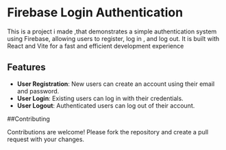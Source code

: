 # Firebase Login Authentication

This is a project i made ,that demonstrates a simple authentication system using Firebase, allowing users to register, log in , and log out. It is built with React and Vite for a fast and efficient development experience

## Features

- **User Registration**: New users can create an account using their email and password.
- **User Login**: Existing users can log in with their credentials.
- **User Logout**: Authenticated users can log out of their account.


##Contributing

Contributions are welcome! Please fork the repository and create a pull request with your changes.
